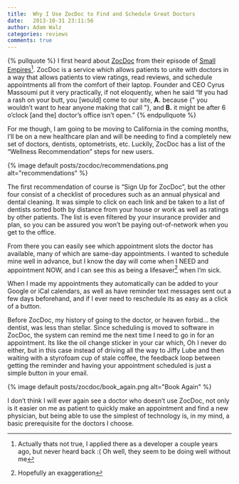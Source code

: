 ```yaml
---
title:  Why I Use ZocDoc to Find and Schedule Great Doctors
date:   2013-10-31 23:11:56
author: Adam Walz
categories: reviews
comments: true
---
```


{% pullquote %}
I first heard about [ZocDoc](http://www.zocdoc.com/) from their episode of [Small Empires](http://www.theverge.com/2013/7/30/4570858/small-empires-001-zocdoc)[^1]. ZocDoc is a service which allows patients to unite with doctors in a way that allows patients to view ratings, read reviews, and schedule appointments all from the comfort of their laptop. Founder and CEO Cyrus Massoumi put it very practically, if not eloquently, when he said “If you had a rash on your butt, you [would] come to our site, **A.** because {" you wouldn’t want to hear anyone making that call "}, and **B.** it might be after 6 o’clock [and the] doctor’s office isn’t open.”
{% endpullquote %}

For me though, I am going to be moving to California in the coming months, I’ll be on a new healthcare plan and will be needing to find a completely new set of doctors, dentists, optometrists, etc. Luckily, ZocDoc has a list of the “Wellness Recommendation” steps for new users.

{% image default posts/zocdoc/recommendations.png alt="recommendations" %}



The first recommendation of course is “Sign Up for ZocDoc”, but the other four consist of a checklist of procedures such as an annual physical and dental cleaning. It was simple to click on each link and be taken to a list of dentists sorted both by distance from your house or work as well as ratings by other patients. The list is even filtered by your insurance provider and plan, so you can be assured you won’t be paying out-of-network when you get to the office.

From there you can easily see which appointment slots the doctor has available, many of which are same-day appointments. I wanted to schedule mine well in advance, but I know the day will come when I NEED and appointment NOW, and I can see this as being a lifesaver[^2] when I’m sick.

When I made my appointments they automatically can be added to your Google or iCal calendars, as well as have reminder text messages sent out a few days beforehand, and if I ever need to reschedule its as easy as a click of a button.

Before ZocDoc, my history of going to the doctor, or heaven forbid… the dentist, was less than stellar. Since scheduling is moved to software in ZocDoc, the system can remind me the next time I need to go in for an appointment. Its like the oil change sticker in your car which, Oh I never do either, but in this case instead of driving all the way to Jiffy Lube and then waiting with a styrofoam cup of stale coffee, the feedback loop between getting the reminder and having your appointment scheduled is just a simple button in your email.

{% image default posts/zocdoc/book_again.png alt="Book Again" %}

I don’t think I will ever again see a doctor who doesn’t use ZocDoc, not only is it easier on me as patient to quickly make an appointment and find a new physician, but being able to use the simplest of technology is, in my mind, a basic prerequisite for the doctors I choose.

[^1]:Actually thats not true, I applied there as a developer a couple years ago, but never heard back :( Oh well, they seem to be doing well without me
[^2]:Hopefully an exaggeration
